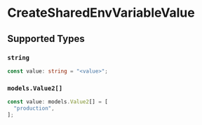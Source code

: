 # CreateSharedEnvVariableValue


## Supported Types

### `string`

```typescript
const value: string = "<value>";
```

### `models.Value2[]`

```typescript
const value: models.Value2[] = [
  "production",
];
```

